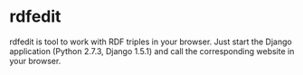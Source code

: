 rdfedit
=======

rdfedit is tool to work with RDF triples in your browser. Just start the Django application (Python 2.7.3, Django 1.5.1) and call the corresponding website in your browser.
